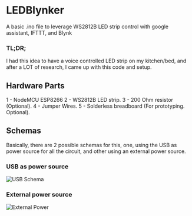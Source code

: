 # LEDBlynker
A basic .ino file to leverage WS2812B LED strip control with google assistant, IFTTT, and Blynk

### TL;DR;
I had this idea to have a voice controlled LED strip on my kitchen/bed, and after a LOT of research, I came up with this code and setup.

## Hardware Parts
1 - NodeMCU ESP8266
2 - WS2812B LED strip.
3 - 200 Ohm resistor (Optional).
4 - Jumper Wires.
5 - Solderless breadboard (For prototyping. Optional).

## Schemas
Basically, there are 2 possible schemas for this, one, using the USB as power source for all the circuit, and other using an external power source.

### USB as power source
![USB Schema](https://user-images.githubusercontent.com/2895204/51602286-e2644e00-1f06-11e9-93c8-f889d97f1247.PNG)

### External power source
![External Power](https://user-images.githubusercontent.com/2895204/51602378-0fb0fc00-1f07-11e9-8a35-563b6a3ff3c9.PNG)
